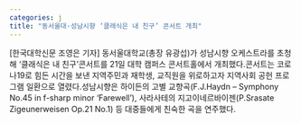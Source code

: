 ```yaml
---
categories: j
title: "동서울대·성남시향 ‘클래식은 내 친구’ 콘서트 개최"
---
```

[한국대학신문 조영은 기자] 동서울대학교(총장 유광섭)가 성남시향 오케스트라를 초청해 ‘클래식은 내 친구’콘서트를 21일 대학 캠퍼스 콘서트홀에서 개최했다.콘서트는 코로나19로 힘든 시간을 보낸 지역주민과 재학생, 교직원을 위로하고자 지역사회 공헌 프로그램 일환으로 열렸다.성남시향은 하이든의 고별 교향곡(F.J.Haydn – Symphony No.45 in f-sharp minor ‘Farewell’), 사라사테의 지고이네르바이젠(P.Srasate Zigeunerweisen Op.21 No.1) 등 대중들에게 친숙한 곡을 연주했다.